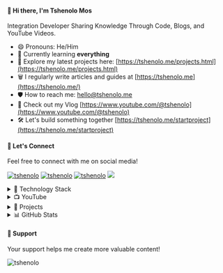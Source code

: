 #### 👋 Hi there, I'm Tshenolo Mos

Integration Developer Sharing Knowledge Through Code, Blogs, and YouTube Videos.   

- 😄 Pronouns: He/Him
- 🔭 Currently learning **everything**
- 🦖 Explore my latest projects here: [https://tshenolo.me/projects.html](https://tshenolo.me/projects.html)
- 🗑️ I regularly write articles and guides at [https://tshenolo.me](https://tshenolo.me/)
- 🛡️ How to reach me: [hello@tshenolo.me](mailto:hello@tshenolo.me)
- 🚀 Check out my Vlog [https://www.youtube.com/@tshenolo](https://www.youtube.com/@tshenolo)
- 🛠️ Let's build something together [https://tshenolo.me/startproject](https://tshenolo.me/startproject)

#### 👨 Let's Connect  
Feel free to connect with me on social media!  

<a href="https://www.linkedin.com/in/tshenolo/" target="blank"><img src="https://img.shields.io/badge/LinkedIn-0077B5?style=for-the-badge&logo=linkedin&logoColor=white" alt="tshenolo" /></a>
<a href="https://twitter.com/tshenolo" target="blank"><img src="https://img.shields.io/badge/X-000?style=for-the-badge&logo=x" alt="tshenolo" /></a>
<a href="https://www.instagram.com/tshenolo/" target="blank"><img src="https://img.shields.io/badge/Instagram-E4405F?style=for-the-badge&logo=instagram&logoColor=white" alt="tshenolo" /></a>
<a href="https://www.youtube.com/@tshenolo"><img src="https://img.shields.io/badge/YouTube-FF0000?style=for-the-badge&logo=youtube&logoColor=white"></a>

<details>
<summary> 🤖 Technology Stack </summary>  

##### Frontend Technologies
| <a href="https://angular.io" target="_blank" rel="noreferrer"> <img src="https://angular.io/assets/images/logos/angular/angular.svg" alt="angular" width="80" height="80"/> </a> | <a href="https://getbootstrap.com" target="_blank" rel="noreferrer"> <img src="https://raw.githubusercontent.com/devicons/devicon/master/icons/bootstrap/bootstrap-plain-wordmark.svg" alt="bootstrap" width="80" height="80"/> </a> | <a href="https://www.w3schools.com/css/" target="_blank" rel="noreferrer"> <img src="https://raw.githubusercontent.com/devicons/devicon/master/icons/css3/css3-original-wordmark.svg" alt="css3" width="80" height="80"/> </a> | <a href="https://www.w3.org/html/" target="_blank" rel="noreferrer"> <img src="https://raw.githubusercontent.com/devicons/devicon/master/icons/html5/html5-original-wordmark.svg" alt="html5" width="80" height="80"/> </a> | <a href="https://ionicframework.com" target="_blank" rel="noreferrer"> <img src="https://upload.wikimedia.org/wikipedia/commons/d/d1/Ionic_Logo.svg" alt="ionic" width="80" height="80"/> </a> | <a href="https://developer.mozilla.org/en-US/docs/Web/JavaScript" target="_blank" rel="noreferrer"> <img src="https://raw.githubusercontent.com/devicons/devicon/master/icons/javascript/javascript-original.svg" alt="javascript" width="80" height="80"/> </a> | <a href="https://www.typescriptlang.org/" target="_blank" rel="noreferrer"> <img src="https://raw.githubusercontent.com/devicons/devicon/master/icons/typescript/typescript-original.svg" alt="typescript" width="80" height="80"/> </a> |
|-------|-------|-------|-------|-------|-------|-------|

##### Backend Technologies
| <a href="https://www.java.com" target="_blank" rel="noreferrer"> <img src="https://raw.githubusercontent.com/devicons/devicon/master/icons/java/java-original.svg" alt="java" width="80" height="80"/> </a> | <a href="https://www.php.net" target="_blank" rel="noreferrer"> <img src="https://raw.githubusercontent.com/devicons/devicon/master/icons/php/php-original.svg" alt="php" width="80" height="80"/> </a> | <a href="https://www.python.org" target="_blank" rel="noreferrer"> <img src="https://raw.githubusercontent.com/devicons/devicon/master/icons/python/python-original.svg" alt="python" width="80" height="80"/> </a> | <a href="https://spring.io/" target="_blank" rel="noreferrer"> <img src="https://www.vectorlogo.zone/logos/springio/springio-icon.svg" alt="spring" width="80" height="80"/> </a> | <a href="https://jekyllrb.com/" target="_blank" rel="noreferrer"> <img src="https://www.vectorlogo.zone/logos/jekyllrb/jekyllrb-icon.svg" alt="jekyll" width="80" height="80"/> </a> |
|-------|-------|-------|-------|-------|

##### DevOps Tools
| <a href="https://aws.amazon.com" target="_blank" rel="noreferrer"><img src="https://raw.githubusercontent.com/devicons/devicon/master/icons/amazonwebservices/amazonwebservices-original-wordmark.svg" alt="aws" width="80" height="80"/> </a> | <a href="https://azure.microsoft.com/en-in/" target="_blank" rel="noreferrer"> <img src="https://www.vectorlogo.zone/logos/microsoft_azure/microsoft_azure-icon.svg" alt="azure" width="80" height="80"/> </a> | <a href="https://www.gnu.org/software/bash/" target="_blank" rel="noreferrer"> <img src="https://www.vectorlogo.zone/logos/gnu_bash/gnu_bash-icon.svg" alt="bash" width="80" height="80"/> </a> | <a href="https://www.docker.com/" target="_blank" rel="noreferrer"> <img src="https://raw.githubusercontent.com/devicons/devicon/master/icons/docker/docker-original-wordmark.svg" alt="docker" width="80" height="80"/> </a> | <a href="https://firebase.google.com/" target="_blank" rel="noreferrer"> <img src="https://www.vectorlogo.zone/logos/firebase/firebase-icon.svg" alt="firebase" width="80" height="80"/> </a> | <a href="https://git-scm.com/" target="_blank" rel="noreferrer"> <img src="https://www.vectorlogo.zone/logos/git-scm/git-scm-icon.svg" alt="git" width="80" height="80"/> </a> | <a href="https://heroku.com" target="_blank" rel="noreferrer"> <img src="https://www.vectorlogo.zone/logos/heroku/heroku-icon.svg" alt="heroku" width="80" height="80"/> </a> | <a href="https://www.jenkins.io" target="_blank" rel="noreferrer"> <img src="https://www.vectorlogo.zone/logos/jenkins/jenkins-icon.svg" alt="jenkins" width="80" height="80"/> </a> | <a href="https://kubernetes.io" target="_blank" rel="noreferrer"> <img src="https://www.vectorlogo.zone/logos/kubernetes/kubernetes-icon.svg" alt="kubernetes" width="80" height="80"/> </a> |
|-------|-------|-------|-------|-------|-------|-------|-------|-------|

##### Databases
| <a href="https://www.microsoft.com/en-us/sql-server" target="_blank" rel="noreferrer"> <img src="https://www.svgrepo.com/show/303229/microsoft-sql-server-logo.svg" alt="mssql" width="80" height="80"/> </a> | <a href="https://www.mysql.com/" target="_blank" rel="noreferrer"> <img src="https://raw.githubusercontent.com/devicons/devicon/master/icons/mysql/mysql-original-wordmark.svg" alt="mysql" width="80" height="80"/> </a> | <a href="https://www.oracle.com/" target="_blank" rel="noreferrer"> <img src="https://raw.githubusercontent.com/devicons/devicon/master/icons/oracle/oracle-original.svg" alt="oracle" width="80" height="80"/> </a> | <a href="https://www.postgresql.org" target="_blank" rel="noreferrer"> <img src="https://raw.githubusercontent.com/devicons/devicon/master/icons/postgresql/postgresql-original-wordmark.svg" alt="postgresql" width="80" height="80"/> </a> | <a href="https://www.mongodb.com/" target="_blank" rel="noreferrer"> <img src="https://raw.githubusercontent.com/devicons/devicon/master/icons/mongodb/mongodb-original-wordmark.svg" alt="mongodb" width="80" height="80"/> </a> |
|-------|-------|-------|-------|-------|

</details>

<details>
<summary> 📺 YouTube </summary>

Here are some of my latest videos where I share tech tips and tutorials.
<!-- BEGIN YOUTUBE-CARDS -->
[![Introduction to Docker Compose](https://ytcards.demolab.com/?id=QVhs12IgfGY&title=Introduction+to+Docker+Compose&lang=en&timestamp=1732297068&background_color=%230d1117&title_color=%23ffffff&stats_color=%23dedede&max_title_lines=1&width=250&border_radius=5 "Introduction to Docker Compose")](https://www.youtube.com/watch?v=QVhs12IgfGY)
[![Can You Import a CSV File into PeopleSoft in Under 4 Minutes?](https://ytcards.demolab.com/?id=gYuEIJgnwPQ&title=Can+You+Import+a+CSV+File+into+PeopleSoft+in+Under+4+Minutes%3F&lang=en&timestamp=1729306407&background_color=%230d1117&title_color=%23ffffff&stats_color=%23dedede&max_title_lines=1&width=250&border_radius=5 "Can You Import a CSV File into PeopleSoft in Under 4 Minutes?")](https://www.youtube.com/watch?v=gYuEIJgnwPQ)
[![Export & Import data with PeopleSoft Data Mover in 30 seconds](https://ytcards.demolab.com/?id=4tdc11B1jDs&title=Export+%26+Import+data+with+PeopleSoft+Data+Mover+in+30+seconds&lang=en&timestamp=1728795137&background_color=%230d1117&title_color=%23ffffff&stats_color=%23dedede&max_title_lines=1&width=250&border_radius=5 "Export & Import data with PeopleSoft Data Mover in 30 seconds")](https://www.youtube.com/watch?v=4tdc11B1jDs)
[![How to Debug a Docker Container #shorts #docker  #container #debug](https://ytcards.demolab.com/?id=cijk15KUI5M&title=How+to+Debug+a+Docker+Container+%23shorts+%23docker++%23container+%23debug&lang=en&timestamp=1727969571&background_color=%230d1117&title_color=%23ffffff&stats_color=%23dedede&max_title_lines=1&width=250&border_radius=5 "How to Debug a Docker Container #shorts #docker  #container #debug")](https://www.youtube.com/watch?v=cijk15KUI5M)
[![Deploying Applications with Docker #shorts #docker  #container](https://ytcards.demolab.com/?id=kz0ASrwe584&title=Deploying+Applications+with+Docker+%23shorts+%23docker++%23container&lang=en&timestamp=1724475247&background_color=%230d1117&title_color=%23ffffff&stats_color=%23dedede&max_title_lines=1&width=250&border_radius=5 "Deploying Applications with Docker #shorts #docker  #container")](https://www.youtube.com/watch?v=kz0ASrwe584)
[![How to Write a Dockerfile #shorts  #coding #docker  #container](https://ytcards.demolab.com/?id=5R4H4Eg44FQ&title=How+to+Write+a+Dockerfile+%23shorts++%23coding+%23docker++%23container&lang=en&timestamp=1722047068&background_color=%230d1117&title_color=%23ffffff&stats_color=%23dedede&max_title_lines=1&width=250&border_radius=5 "How to Write a Dockerfile #shorts  #coding #docker  #container")](https://www.youtube.com/watch?v=5R4H4Eg44FQ)
<!-- END YOUTUBE-CARDS -->
[<img src="https://custom-icon-badges.demolab.com/badge/-Subscribe%20For%20More-red?style=for-the-badge&logo=video&logoColor=white"/>](https://www.youtube.com/@tshenolo?sub_confirmation=1)

</details>

<details>
<summary> 🚀 Projects </summary>

Here's a selection of projects that I have worked on over the years, grouped by category.

##### PeopleSoft Projects
[Query Search](https://tshenolo.gumroad.com/l/peoplesoft-query-search):  PeopleSoft utility designed to search for specific text in all PS Queries within PeopleSoft and identify which PS Queries contains that text.     
[Base 64 Encode/Decode](https://github.com/tshenolo/peoplesoft-base64): PeopleSoft utility to perform base64 encoding or decoding in PeopleCode using PeopleSoft's Pluggable Cryptography Technology (PET) in combination with the PeopleCode Crypt Class.       
[List/Download Files](https://tshenolo.gumroad.com/l/peoplesoft-file-list): PeopleSoft utility to list files and download files.     
[File Manager](https://tshenolo.gumroad.com/l/peoplesoft-file-manager): PeopleSoft utility to navigate the PeopleSoft file system. It allows users to view contents of folders and download files.     
[File Stream](https://github.com/tshenolo/peoplesoft-file-stream): PeopleSoft utility to stream files directly to the PeopleSoft file system.     
[File Upload](https://tshenolo.gumroad.com/l/peoplesoft-file-upload): PeopleSoft utility to upload files from your computer to a specific folder on a PeopleSoft server.    
[Environment Variables](https://github.com/tshenolo/peoplesoft-env-variable): PeopleSoft utility to get environment variables defined within a PeopleSoft server.     
[PeopleSoft Component Navigation](https://tshenolo.gumroad.com/l/peoplesoft-component-nav): PeopleSoft utility to get the navigation from the name of a PeopleSoft Component.     
[PeopleSoft Process Navigation](https://tshenolo.gumroad.com/l/peoplesoft-process-nav): PeopleSoft utility to get the navigation from the name of a PeopleSoft process.    
[PS Query SQL](https://tshenolo.gumroad.com/l/peoplesoft-query-sql): PeopleSoft utility to get the SQL of a PeopleSoft PS Query.     
[Record Fields](https://github.com/tshenolo/peoplesoft-record-field): PeopleSoft utility to get record fields.     
[PeopleSoft User Look-Up](https://github.com/tshenolo/peoplesoft-user-lookup): PeopleSoft utility to look up a user.  

</details>

<details>
<summary> 📊 GitHub Stats</summary>
 
 <p><img align="center" src="https://github-readme-stats.vercel.app/api/top-langs?username=tshenolo&show_icons=true&locale=en&layout=compact" alt="tshenolo" /></p>

<p>&nbsp;<img align="center" src="https://github-readme-stats.vercel.app/api?username=tshenolo&show_icons=true&locale=en" alt="tshenolo" /></p>

<p><img align="center" src="https://github-readme-streak-stats.herokuapp.com/?user=tshenolo&" alt="tshenolo" /></p>
 
</details>

#### 🤝 Support

Your support helps me create more valuable content!
<p><a href="https://www.buymeacoffee.com/tshenolo"> <img align="left" src="https://cdn.buymeacoffee.com/buttons/v2/default-yellow.png" height="50" width="210" alt="tshenolo" /></a></p><br><br></p>

